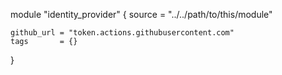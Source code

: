 module "identity_provider" {
    source = "../../path/to/this/module"

    github_url = "token.actions.githubusercontent.com"
    tags       = {}
}
